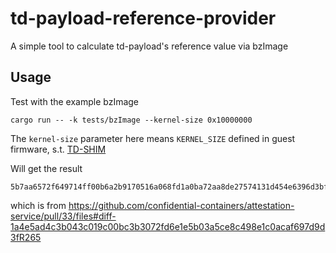 # td-payload-reference-provider
A simple tool to calculate td-payload's reference value via bzImage

## Usage

Test with the example bzImage
```
cargo run -- -k tests/bzImage --kernel-size 0x10000000
```

The `kernel-size` parameter here means `KERNEL_SIZE` defined in guest firmware, s.t. [TD-SHIM](https://github.com/confidential-containers/td-shim)

Will get the result
```
5b7aa6572f649714ff00b6a2b9170516a068fd1a0ba72aa8de27574131d454e6396d3bfa1727d9baf421618a942977fa
```

which is from https://github.com/confidential-containers/attestation-service/pull/33/files#diff-1a4e5ad4c3b043c019c00bc3b3072fd6e1e5b03a5ce8c498e1c0acaf697d9d3fR265
